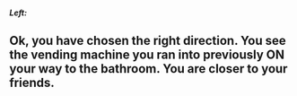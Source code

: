 ##### Left:
Ok, you have chosen the right direction. You see the vending machine you ran into previously ON your way to the bathroom. You are closer to your friends. 
---

